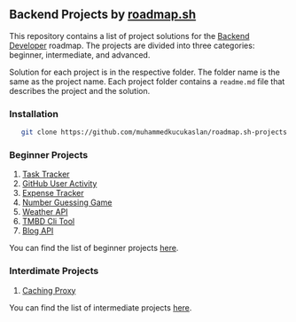 ## Backend Projects by [roadmap.sh](https://roadmap.sh)

This repository contains a list of project solutions for the [Backend Developer](https://roadmap.sh/backend) roadmap. The projects are divided into three categories: beginner, intermediate, and advanced.

Solution for each project is in the respective folder. The folder name is the same as the project name. Each project folder contains a `readme.md` file that describes the project and the solution.
### Installation
```bash
   git clone https://github.com/muhammedkucukaslan/roadmap.sh-projects.git
```

### Beginner Projects

1. [Task Tracker](https://roadmap.sh/projects/task-tracker)
2. [GitHub User Activity](https://roadmap.sh/projects/github-user-activity)
3. [Expense Tracker](https://roadmap.sh/projects/expense-tracker)
4. [Number Guessing Game](https://roadmap.sh/projects/number-guessing-game)
5. [Weather API](https://roadmap.sh/projects/weather-api-wrapper-service)
6. [TMBD Cli Tool](https://roadmap.sh/projects/tmdb-cli)
7. [Blog API](https://roadmap.sh/projects/blogging-platform-api)

You can find the list of beginner projects [here](https://roadmap.sh/backend/projects?difficulty=beginner).


### Interdimate Projects

1. [Caching Proxy](https://roadmap.sh/projects/caching-server)

You can find the list of intermediate projects [here](https://roadmap.sh/backend/projects?difficulty=intermediate).
